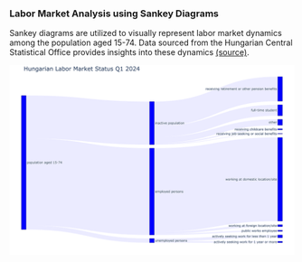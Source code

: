 ### Labor Market Analysis using Sankey Diagrams

Sankey diagrams are utilized to visually represent labor market dynamics among the population aged 15-74. Data sourced from the Hungarian Central Statistical Office provides insights into these dynamics [(source)](https://www.ksh.hu/stadat_files/melleklet/munkaero-evkozi-15-74-eves-nepesseg-statusza.pdf).


![Sankey Diagram](output/sankey_diagram.png)
